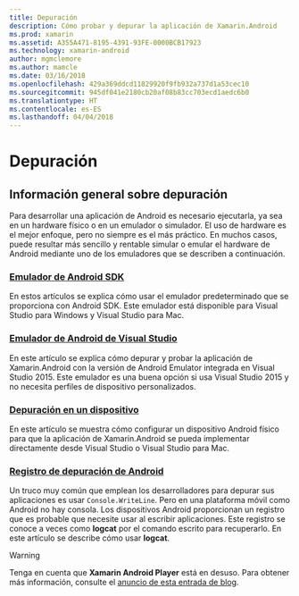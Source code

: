 ```yaml
---
title: Depuración
description: Cómo probar y depurar la aplicación de Xamarin.Android
ms.prod: xamarin
ms.assetid: A355A471-8195-4391-93FE-0000BCB17923
ms.technology: xamarin-android
author: mgmclemore
ms.author: mamcle
ms.date: 03/16/2018
ms.openlocfilehash: 429a369ddcd11829920f9fb932a737d1a53cec10
ms.sourcegitcommit: 945df041e2180cb20af08b83cc703ecd1aedc6b0
ms.translationtype: HT
ms.contentlocale: es-ES
ms.lasthandoff: 04/04/2018
---
```

# <a name="debugging"></a>Depuración

## <a name="debugging-overview"></a>Información general sobre depuración

Para desarrollar una aplicación de Android es necesario ejecutarla, ya sea en un hardware físico o en un emulador o simulador. El uso de hardware es el mejor enfoque, pero no siempre es el más práctico. En muchos casos, puede resultar más sencillo y rentable simular o emular el hardware de Android mediante uno de los emuladores que se describen a continuación.


### <a name="android-sdk-emulatorandroiddeploy-testdebuggingandroid-sdk-emulatorindexmd"></a>[Emulador de Android SDK](~/android/deploy-test/debugging/android-sdk-emulator/index.md)

En estos artículos se explica cómo usar el emulador predeterminado que se proporciona con Android SDK. Este emulador está disponible para Visual Studio para Windows y Visual Studio para Mac.

### <a name="visual-studio-android-emulatorandroiddeploy-testdebuggingvisual-studio-android-emulatormd"></a>[Emulador de Android de Visual Studio](~/android/deploy-test/debugging/visual-studio-android-emulator.md)

En este artículo se explica cómo depurar y probar la aplicación de Xamarin.Android con la versión de Android Emulator integrada en Visual Studio 2015. Este emulador es una buena opción si usa Visual Studio 2015 y no necesita perfiles de dispositivo personalizados.

### <a name="debugging-on-a-deviceandroiddeploy-testdebuggingdebug-on-devicemd"></a>[Depuración en un dispositivo](~/android/deploy-test/debugging/debug-on-device.md)

En este artículo se muestra cómo configurar un dispositivo Android físico para que la aplicación de Xamarin.Android se pueda implementar directamente desde Visual Studio o Visual Studio para Mac.

### <a name="android-debug-logandroiddeploy-testdebuggingandroid-debug-logmd"></a>[Registro de depuración de Android](~/android/deploy-test/debugging/android-debug-log.md)

Un truco muy común que emplean los desarrolladores para depurar sus aplicaciones es usar `Console.WriteLine`. Pero en una plataforma móvil como Android no hay consola. Los dispositivos Android proporcionan un registro que es probable que necesite usar al escribir aplicaciones. Este registro se conoce a veces como **logcat** por el comando escrito para recuperarlo. En este artículo se describe cómo usar **logcat**.

> [!WARNING]
> Tenga en cuenta que **Xamarin Android Player** está en desuso. Para obtener más información, consulte el [anuncio de esta entrada de blog](https://blog.xamarin.com/live-from-dotnetconf-cycle-7-xamarin-studio-6-and-more/).

